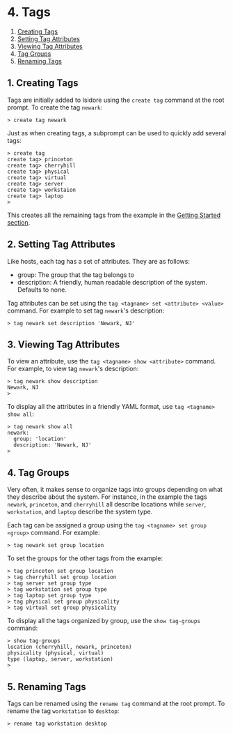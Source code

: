 # 4. Tags

1. [Creating Tags](#1-creating-tags)
2. [Setting Tag Attributes](#2-setting-tag-attributes)
3. [Viewing Tag Attributes](#3-viewing-tag-attributes)
4. [Tag Groups](#4-tag-groups)
5. [Renaming Tags](#5-renaming-tags)

## 1. Creating Tags

Tags are initially added to Isidore using the `create tag` command at the
root prompt. To create the tag `newark`:

    > create tag newark

Just as when creating tags, a subprompt can be used to quickly add several
tags:

    > create tag
    create tag> princeton
    create tag> cherryhill
    create tag> physical
    create tag> virtual
    create tag> server
    create tag> workstaion
    create tag> laptop
    >

This creates all the remaining tags from the example in the
[Getting Started section](getting_started.md).

## 2. Setting Tag Attributes

Like hosts, each tag has a set of attributes. They are as follows:

* group: The group that the tag belongs to
* description: A friendly, human readable description of the system. Defaults
  to none.

Tag attributes can be set using the `tag <tagname> set <attribute> <value>`
command. For example to set tag `newark`'s description:

    > tag newark set description 'Newark, NJ'

## 3. Viewing Tag Attributes

To view an attribute, use the `tag <tagname> show <attribute>` command. For
example, to view tag `newark`'s description:

    > tag newark show description
    Newark, NJ
    >

To display all the attributes in a friendly YAML format, use `tag <tagname> show all`:

    > tag newark show all
    newark:
      group: 'location'
      description: 'Newark, NJ'
    >

## 4. Tag Groups

Very often, it makes sense to organize tags into groups depending on what they
describe about the system. For instance, in the example the tags `newark`,
`princeton`, and `cherryhill` all describe locations while `server`,
`workstation`, and `laptop` describe the system type.

Each tag can be assigned a group using the `tag <tagname> set group <group>`
command. For example:

    > tag newark set group location

To set the groups for the other tags from the example:

    > tag princeton set group location
    > tag cherryhill set group location
    > tag server set group type
    > tag workstation set group type
    > tag laptop set group type
    > tag physical set group physicality
    > tag virtual set group physicality

To display all the tags organized by group, use the `show tag-groups` command:

    > show tag-groups
    location (cherryhill, newark, princeton)
    physicality (physical, virtual)
    type (laptop, server, workstation)
    >

## 5. Renaming Tags

Tags can be renamed using the `rename tag` command at the root prompt. To
rename the tag `workstation` to `desktop`:

    > rename tag workstation desktop

